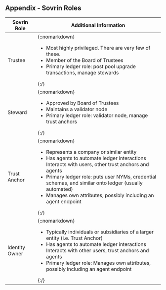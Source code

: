 ## Appendix - Sovrin Roles

| Sovrin Role | Additional Information |
| --- | --- |
| Trustee  | {::nomarkdown}<ul><li>Most highly privileged. There are very few of these.<li>Member of the Board of Trustees<li>Primary ledger role: post pool upgrade transactions, manage stewards</ul>{:/} |
| Steward| {::nomarkdown}<ul><li>Approved by Board of Trustees<li>Maintains a validator node<li>Primary ledger role: validator node, manage trust anchors</ul>{:/} |
|Trust Anchor | {::nomarkdown}<ul><li>Represents a company or similar entity<li>Has agents to automate ledger interactions Interacts with users, other trust anchors and agents<li>Primary ledger role: puts user NYMs, credential schemas, and similar onto ledger (usually automated)<li>Manages own attributes, possibly including an agent endpoint</ul>{:/} |
| Identity Owner | {::nomarkdown}<ul><li>Typically individuals or subsidiaries of a larger entity (i.e. Trust Anchor)<li>Has agents to automate ledger interactions Interacts with other users, trust anchors and agents<li>Primary ledger role: Manages own attributes, possibly including an agent endpoint</ul>{:/} |
